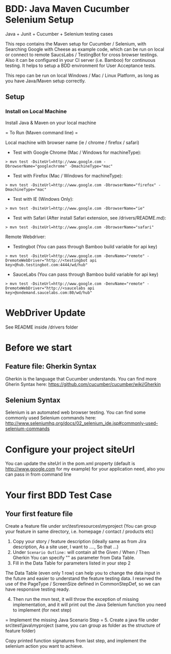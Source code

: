 # BDD: Java Maven Cucumber Selenium Setup


Java + Junit + Cucumber + Selenium testing cases

This repo contains the Maven setup for Cucumber / Selenium, with Searching Google with Cheese as example code, which can be run on local or connect to remote SaucsLabs / TestingBot for cross browser testings. Also it can be configured in your CI server (i.e. Bamboo) for continuous testing. It helps to setup a BDD environment for User Acceptance tests.

This repo can be run on local Windows / Mac / Linux Platform, as long as you have Java/Maven setup correctly.

## Setup

### Install on Local Machine

Install Java & Maven on your local machine

= To Run (Maven command line) =

Local machine with browser name (ie / chrome / firefox / safari)

- Test with Google Chrome (Mac / Windows for machineType):
```
> mvn test -DsiteUrl=http://www.google.com -DbrowserName="googlechrome" -DmachineType="mac"
```

- Test with Firefox (Mac / Windows for machineType):
```
> mvn test -DsiteUrl=http://www.google.com -DbrowserName="firefox" -DmachineType="mac"
```

- Test with IE (Windows Only):
```
> mvn test -DsiteUrl=http://www.google.com -DbrowserName="ie"
```

- Test with Safari (After install Safari extension, see /drivers/README.md):
```
> mvn test -DsiteUrl=http://www.google.com -DbrowserName="safari"
```

Remote Webdriver:

- Testingbot (You can pass through Bamboo build variable for api key)
```
> mvn test -DsiteUrl=http://www.google.com -DenvName="remote" -DremoteWebDriver="http://<testingbot api key>@hub.testingbot.com:4444/wd/hub"
```

- SauceLabs (You can pass through Bamboo build variable for api key)
```
> mvn test -DsiteUrl=http://www.google.com -DenvName="remote" -DremoteWebDriver="http://<saucelabs api key>@ondemand.saucelabs.com:80/wd/hub"
```

# WebDriver Update
See README inside /drivers folder


# Before we start

## Feature file: Gherkin Syntax
Gherkin is the language that Cucumber understands. You can find more Gherin Syntax here:
https://github.com/cucumber/cucumber/wiki/Gherkin

## Selenium Syntax
Selenium is an automated web browser testing. You can find some commonly used Selenium commands here:
http://www.seleniumhq.org/docs/02_selenium_ide.jsp#commonly-used-selenium-commands


# Configure your project siteUrl

You can update the siteUrl in the pom.xml property (default is http://www.google.com for my example) for your application need, also you can pass in from command line

# Your first BDD Test Case

## Your first feature file
Create a feature file under src\test\resources\myproject (You can group your feature in same directory, i.e. homepage / contact / products etc)

1. Copy your story / feature description (ideally same as from Jira description, As a site user, I want to ...., So that ...)
2. Under `Scenario Outline:` will contain all the Given / When / Then Gherkin
You can specify "<keyword>" as parameter from Data Table.
3. Fill in the Data Table for parameters listed in your step 2

The Data Table (even only 1 row) can help you to change the data input in the future and easier to understand the feature testing data. I reserved the use of the PageType / ScreenSize defined in CommonStepDef, so we can have responsive testing ready.

4. Then run the mvn test, it will throw the exception of missing implementation, and it will print out the Java Selenium function you need to implement (for next step)

= Implement the missing Java Scenario Step =
5. Create a java file under src\test\java\myproject (same, you can group as folder as the structure of feature folder)

Copy printed function signatures from last step, and implement the selenium action you want to achieve.



